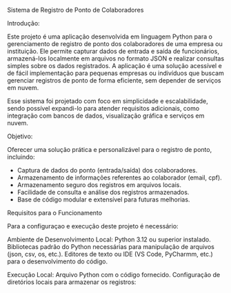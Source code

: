 Sistema de Registro de Ponto de Colaboradores

Introdução:

Este projeto é uma aplicação desenvolvida em linguagem Python para o gerenciamento de registro de ponto dos colaboradores de uma empresa ou instituição. Ele permite capturar dados de entrada e saída de funcionários, armazená-los localmente em arquivos no formato JSON e realizar consultas simples sobre os dados registrados. A aplicação é uma solução acessível e de fácil implementação para pequenas empresas ou indivíduos que buscam gerenciar registros de ponto de forma eficiente, sem depender de serviços em nuvem.

Esse sistema foi projetado com foco em simplicidade e escalabilidade, sendo possível expandi-lo para atender requisitos adicionais, como integração com bancos de dados, visualização gráfica e serviços em nuvem.

Objetivo:

Oferecer uma solução prática e personalizável para o registro de ponto, incluindo:

  * Captura de dados do ponto (entrada/saída) dos colaboradores.
  * Armazenamento de informações referentes ao colaborador (email, cpf).
  * Armazenamento seguro dos registros em arquivos locais.
  * Facilidade de consulta e análise dos registros armazenados.
  * Base de código modular e extensível para futuras melhorias.

Requisitos para o Funcionamento

Para a configuraçao e execução deste projeto é necessário:

   Ambiente de Desenvolvimento Local:
        Python 3.12 ou superior instalado.
        Bibliotecas padrão do Python necessárias para manipulação de arquivos (json, csv, os, etc.).
        Editores de texto ou IDE (VS Code, PyCharmm, etc.) para o desenvolvimento do código.

  Execução Local:
        Arquivo Python com o código fornecido.
        Configuração de diretórios locais para armazenar os registros:
           
 
